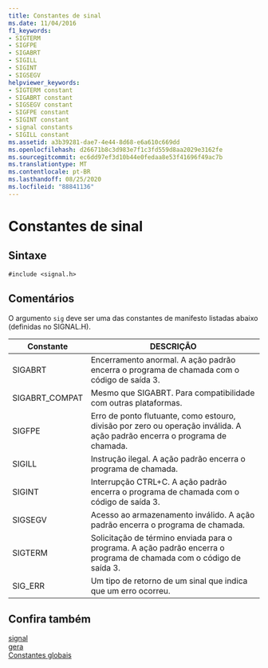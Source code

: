 ```yaml
---
title: Constantes de sinal
ms.date: 11/04/2016
f1_keywords:
- SIGTERM
- SIGFPE
- SIGABRT
- SIGILL
- SIGINT
- SIGSEGV
helpviewer_keywords:
- SIGTERM constant
- SIGABRT constant
- SIGSEGV constant
- SIGFPE constant
- SIGINT constant
- signal constants
- SIGILL constant
ms.assetid: a3b39281-dae7-4e44-8d68-e6a610c669dd
ms.openlocfilehash: d26671b8c3d983e7f1c3fd559d8aa2029e3162fe
ms.sourcegitcommit: ec6dd97ef3d10b44e0fedaa8e53f41696f49ac7b
ms.translationtype: MT
ms.contentlocale: pt-BR
ms.lasthandoff: 08/25/2020
ms.locfileid: "88841136"
---
```

# <a name="signal-constants"></a>Constantes de sinal

## <a name="syntax"></a>Sintaxe

```
#include <signal.h>
```

## <a name="remarks"></a>Comentários

O argumento `sig` deve ser uma das constantes de manifesto listadas abaixo (definidas no SIGNAL.H).

|Constante|DESCRIÇÃO|
|-|-|
|SIGABRT|Encerramento anormal. A ação padrão encerra o programa de chamada com o código de saída 3.  |
|SIGABRT_COMPAT|Mesmo que SIGABRT. Para compatibilidade com outras plataformas.  |
|SIGFPE|Erro de ponto flutuante, como estouro, divisão por zero ou operação inválida. A ação padrão encerra o programa de chamada.  |
|SIGILL|Instrução ilegal. A ação padrão encerra o programa de chamada.  |
|SIGINT|Interrupção CTRL+C. A ação padrão encerra o programa de chamada com o código de saída 3.  |
|SIGSEGV|Acesso ao armazenamento inválido. A ação padrão encerra o programa de chamada.  |
|SIGTERM|Solicitação de término enviada para o programa. A ação padrão encerra o programa de chamada com o código de saída 3.  |
|SIG_ERR|Um tipo de retorno de um sinal que indica que um erro ocorreu.  |

## <a name="see-also"></a>Confira também

[signal](../c-runtime-library/reference/signal.md)<br/>
[gera](../c-runtime-library/reference/raise.md)<br/>
[Constantes globais](../c-runtime-library/global-constants.md)
